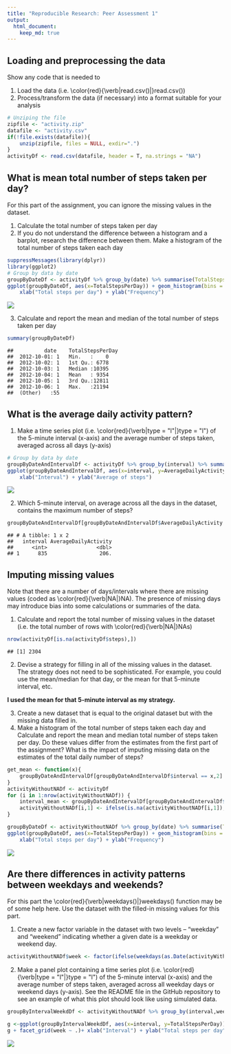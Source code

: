 ```yaml
---
title: "Reproducible Research: Peer Assessment 1"
output: 
  html_document:
    keep_md: true
---
```



## Loading and preprocessing the data
Show any code that is needed to

1. Load the data (i.e. \color{red}{\verb|read.csv()|}read.csv())
2. Process/transform the data (if necessary) into a format suitable for your analysis  


```r
# Unziping the file
zipfile <- "activity.zip"
datafile <- "activity.csv"
if(!file.exists(datafile)){
    unzip(zipfile, files = NULL, exdir=".")
}
activityDf <- read.csv(datafile, header = T, na.strings = "NA")
```
  
  
## What is mean total number of steps taken per day?
For this part of the assignment, you can ignore the missing values in the dataset.  

1. Calculate the total number of steps taken per day
2. If you do not understand the difference between a histogram and a barplot, research the difference between them. Make a histogram of the total number of steps taken each day  


```r
suppressMessages(library(dplyr))
library(ggplot2)
# Group by data by date
groupByDateDf <- activityDf %>% group_by(date) %>% summarise(TotalStepsPerDay = sum(steps, na.rm = T))
ggplot(groupByDateDf, aes(x=TotalStepsPerDay)) + geom_histogram(bins = 30)+
    xlab("Total steps per day") + ylab("Frequency")
```

![](PA1_template_files/figure-html/hist_TotalStepsPerDay-1.png)<!-- -->
  
3. Calculate and report the mean and median of the total number of steps taken per day  
 

```r
summary(groupByDateDf)
```

```
##          date    TotalStepsPerDay
##  2012-10-01: 1   Min.   :    0   
##  2012-10-02: 1   1st Qu.: 6778   
##  2012-10-03: 1   Median :10395   
##  2012-10-04: 1   Mean   : 9354   
##  2012-10-05: 1   3rd Qu.:12811   
##  2012-10-06: 1   Max.   :21194   
##  (Other)   :55
```
  
  
## What is the average daily activity pattern?

1. Make a time series plot (i.e. \color{red}{\verb|type = "l"|}type = "l") of the 5-minute interval (x-axis) and the average number of steps taken, averaged across all days (y-axis)  


```r
# Group by data by date
groupByDateAndIntervalDf <- activityDf %>% group_by(interval) %>% summarise(AverageDailyActivity = mean(steps, na.rm = T))
ggplot(groupByDateAndIntervalDf, aes(x=interval, y=AverageDailyActivity)) + geom_line() +
    xlab("Interval") + ylab("Average of steps")
```

![](PA1_template_files/figure-html/average_daily_activity-1.png)<!-- -->
  
2. Which 5-minute interval, on average across all the days in the dataset, contains the maximum number of steps?  


```r
groupByDateAndIntervalDf[groupByDateAndIntervalDf$AverageDailyActivity == max(groupByDateAndIntervalDf$AverageDailyActivity),]
```

```
## # A tibble: 1 x 2
##   interval AverageDailyActivity
##      <int>                <dbl>
## 1      835                 206.
```

## Imputing missing values

Note that there are a number of days/intervals where there are missing values (coded as \color{red}{\verb|NA|}NA). The presence of missing days may introduce bias into some calculations or summaries of the data.  

1. Calculate and report the total number of missing values in the dataset (i.e. the total number of rows with \color{red}{\verb|NA|}NAs)  


```r
nrow(activityDf[is.na(activityDf$steps),])
```

```
## [1] 2304
```

2. Devise a strategy for filling in all of the missing values in the dataset. The strategy does not need to be sophisticated. For example, you could use the mean/median for that day, or the mean for that 5-minute interval, etc.

**I used the mean for that 5-minute interval as my strategy.**

3. Create a new dataset that is equal to the original dataset but with the missing data filled in.  
4. Make a histogram of the total number of steps taken each day and Calculate and report the mean and median total number of steps taken per day. Do these values differ from the estimates from the first part of the assignment? What is the impact of imputing missing data on the estimates of the total daily number of steps?  


```r
get_mean <- function(x){
    groupByDateAndIntervalDf[groupByDateAndIntervalDf$interval == x,2]
}
activityWithoutNADf <- activityDf
for (i in 1:nrow(activityWithoutNADf)) {
    interval_mean <- groupByDateAndIntervalDf[groupByDateAndIntervalDf$interval == activityWithoutNADf[i,3],2]
    activityWithoutNADf[i,1] <- ifelse(is.na(activityWithoutNADf[i,1]), interval_mean, activityWithoutNADf[i,1])
}

groupByDateDf <- activityWithoutNADf %>% group_by(date) %>% summarise(TotalStepsPerDay = sum(steps, na.rm = T))
ggplot(groupByDateDf, aes(x=TotalStepsPerDay)) + geom_histogram(bins = 30)+
    xlab("Total steps per day") + ylab("Frequency")
```

![](PA1_template_files/figure-html/filling_missing_values-1.png)<!-- -->

## Are there differences in activity patterns between weekdays and weekends?

For this part the \color{red}{\verb|weekdays()|}weekdays() function may be of some help here. Use the dataset with the filled-in missing values for this part.  

1. Create a new factor variable in the dataset with two levels – “weekday” and “weekend” indicating whether a given date is a weekday or weekend day.


```r
activityWithoutNADf$week <- factor(ifelse(weekdays(as.Date(activityWithoutNADf$date)) == "Saturday" | weekdays(as.Date(activityWithoutNADf$date)) == "Sunday","weekend","weekday"))
```

2. Make a panel plot containing a time series plot (i.e. \color{red}{\verb|type = "l"|}type = "l") of the 5-minute interval (x-axis) and the average number of steps taken, averaged across all weekday days or weekend days (y-axis). See the README file in the GitHub repository to see an example of what this plot should look like using simulated data.  



```r
groupByIntervalWeekdDf <- activityWithoutNADf %>% group_by(interval,week) %>% summarise(TotalStepsPerDay = mean(steps, na.rm = T))

g <-ggplot(groupByIntervalWeekdDf, aes(x=interval, y=TotalStepsPerDay)) + geom_line()
g + facet_grid(week ~ .)+ xlab("Interval") + ylab("Total steps per day")
```

![](PA1_template_files/figure-html/weekday_plot-1.png)<!-- -->

